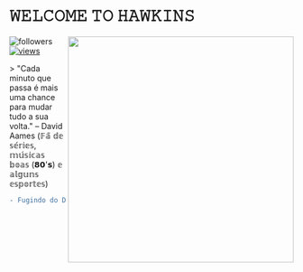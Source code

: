 # 𝚆𝙴𝙻𝙲𝙾𝙼𝙴 𝚃𝙾 𝙷𝙰𝚆𝙺𝙸𝙽𝚂  
                                                                                   
 <img align="right" alt="" src="https://media1.giphy.com/media/v1.Y2lkPTc5MGI3NjExa21qcjNhMWI2Y2FwajEzYnR3bG1hdzk5bHk3N3E2YXYwdGd5djQ5NCZlcD12MV9pbnRlcm5hbF9naWZfYnlfaWQmY3Q9Zw/9V8RorZtNTN8jf27k0/giphy.gif"  width="400px"/>
 <img alt="followers" title="Follow me on Github" src="https://custom-icon-badges.herokuapp.com/github/followers/Persa89?color=236ad3&labelColor=1155ba&style=for-the-badge&logo=person-add&label=Follow&logoColor=white"/></a>
  <a href="https://github.com/Persa89/Simple-View-Counter">
    <img alt="views" title="GitHub profile views" src="https://komarev.com/ghpvc/?username=Persa89&style=for-the-badge&color=lightgrey"/>
  </a>
</p> 
> "Cada minuto que passa é mais uma chance para mudar tudo a sua volta." – David Aames
              (𝔽𝕒̃ 𝕕𝕖 𝕤𝕖́𝕣𝕚𝕖𝕤, 𝕞𝕦́𝕤𝕚𝕔𝕒𝕤 𝕓𝕠𝕒𝕤 (𝟴𝟬'𝘀) 𝕖 𝕒𝕝𝕘𝕦𝕟𝕤 𝕖𝕤𝕡𝕠𝕣𝕥𝕖𝕤)

```diff
- Fugindo do Demogorgon

